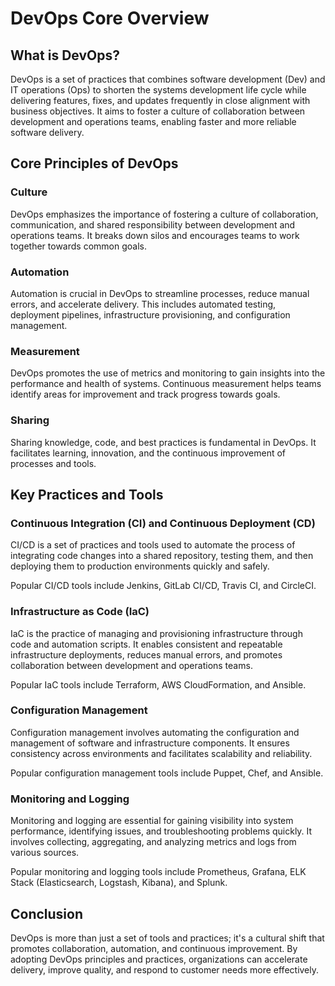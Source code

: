 # DevOps Core Overview

## What is DevOps?

DevOps is a set of practices that combines software development (Dev) and IT operations (Ops) to shorten the systems development life cycle while delivering features, fixes, and updates frequently in close alignment with business objectives. It aims to foster a culture of collaboration between development and operations teams, enabling faster and more reliable software delivery.

## Core Principles of DevOps

### Culture

DevOps emphasizes the importance of fostering a culture of collaboration, communication, and shared responsibility between development and operations teams. It breaks down silos and encourages teams to work together towards common goals.

### Automation

Automation is crucial in DevOps to streamline processes, reduce manual errors, and accelerate delivery. This includes automated testing, deployment pipelines, infrastructure provisioning, and configuration management.

### Measurement

DevOps promotes the use of metrics and monitoring to gain insights into the performance and health of systems. Continuous measurement helps teams identify areas for improvement and track progress towards goals.

### Sharing

Sharing knowledge, code, and best practices is fundamental in DevOps. It facilitates learning, innovation, and the continuous improvement of processes and tools.

## Key Practices and Tools

### Continuous Integration (CI) and Continuous Deployment (CD)

CI/CD is a set of practices and tools used to automate the process of integrating code changes into a shared repository, testing them, and then deploying them to production environments quickly and safely.

Popular CI/CD tools include Jenkins, GitLab CI/CD, Travis CI, and CircleCI.

### Infrastructure as Code (IaC)

IaC is the practice of managing and provisioning infrastructure through code and automation scripts. It enables consistent and repeatable infrastructure deployments, reduces manual errors, and promotes collaboration between development and operations teams.

Popular IaC tools include Terraform, AWS CloudFormation, and Ansible.

### Configuration Management

Configuration management involves automating the configuration and management of software and infrastructure components. It ensures consistency across environments and facilitates scalability and reliability.

Popular configuration management tools include Puppet, Chef, and Ansible.

### Monitoring and Logging

Monitoring and logging are essential for gaining visibility into system performance, identifying issues, and troubleshooting problems quickly. It involves collecting, aggregating, and analyzing metrics and logs from various sources.

Popular monitoring and logging tools include Prometheus, Grafana, ELK Stack (Elasticsearch, Logstash, Kibana), and Splunk.

## Conclusion

DevOps is more than just a set of tools and practices; it's a cultural shift that promotes collaboration, automation, and continuous improvement. By adopting DevOps principles and practices, organizations can accelerate delivery, improve quality, and respond to customer needs more effectively.
